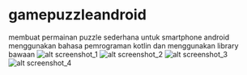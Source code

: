 # gamepuzzleandroid
membuat permainan puzzle sederhana untuk smartphone android menggunakan bahasa pemrograman kotlin dan menggunakan library bawaan
![alt screenshot_1](https://github.com/coder212/gamepuzzleandroid/blob/main/Screenshot_2022-02-21-13-48-49-619_com.nothing.numberpuzzle.jpg)
![alt screenshot_2](https://github.com/coder212/gamepuzzleandroid/blob/main/Screenshot_2022-02-21-13-48-56-030_com.nothing.numberpuzzle.jpg)
![alt screenshot_3](https://github.com/coder212/gamepuzzleandroid/blob/main/Screenshot_2022-02-21-13-49-00-073_com.nothing.numberpuzzle.jpg)
![alt screenshot_4](https://github.com/coder212/gamepuzzleandroid/blob/main/Screenshot_2022-02-21-13-49-20-742_com.nothing.numberpuzzle.jpg)

